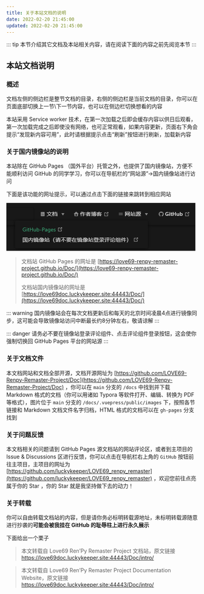 ```yaml
---
title: 关于本站文档的说明
date: 2022-02-20 21:45:00
updated: 2022-02-20 21:45:00
---
```


::: tip
本节介绍其它文档及本站相关内容，请在阅读下面的内容之前先阅览本节
:::

## 本站文档说明

### 概述

文档左侧的侧边栏是整节文档的目录，右侧的侧边栏是当前文档的目录，你可以在页面底部切换上一节\下一节内容，也可以在侧边栏切换想看的内容

本站采用 Service worker 技术，在第一次加载之后即会缓存内容以供日后观看，第一次加载完成之后即使没有网络，也可正常观看，如果内容更新，页面右下角会提示“发现新内容可用”，此时请根据提示点击“刷新”按钮进行刷新，加载新内容

### 关于国内镜像站的说明

本站除在 GitHub Pages （国外平台）托管之外，也提供了国内镜像站，方便不能顺利访问 GitHub 的同学学习，你可以在导航栏的“网站源”->国内镜像站进行访问

下面是该功能的网址提示，可以通过点击下面的链接来跳转到相应网站

![网站源切换](/images/intro/README/网站源切换.png)

>文档站 GitHub Pages 的网址是 [https://love69-renpy-remaster-project.github.io/Doc/](https://love69-renpy-remaster-project.github.io/Doc/)
>
>文档站国内镜像站的网址是 [https://love69doc.luckykeeper.site:44443/Doc/](https://love69doc.luckykeeper.site:44443/Doc/)

::: warning
国内镜像站会在每次文档更新后和每天的北京时间凌晨4点进行镜像同步，这可能会导致镜像站访问中断最长约8分钟左右，敬请谅解
:::

::: danger
请务必不要在镜像站登录评论组件、点击评论组件登录按钮，这会使你强制切换回 GitHub Pages 平台的网站源
:::

### 关于文档文件

本文档网站和文档全部开源，文档开源网址为 [https://github.com/LOVE69-Renpy-Remaster-Project/Doc](https://github.com/LOVE69-Renpy-Remaster-Project/Doc) ，你可以在 `main` 分支的 `/docs` 中找到并下载 Markdown 格式的文档（你可以用诸如 Typora 等软件打开、编辑、转换为 PDF 等格式），图片位于  `main` 分支的 `/docs/.vuepress/public/images` 下，按照各节链接和 Markdown 文档文件名字归档，HTML 格式的文档可以在 `gh-pages` 分支找到

### 关于问题反馈

本文档相关的问题请到 GitHub Pages 源文档站的网站评论区，或者到主项目的 Issue & Discussions 区进行反馈，你可以点击在导航栏右上角的 `GitHub` 按钮前往主项目，主项目的网址为 [https://github.com/luckykeeper/LOVE69_renpy_remaster](https://github.com/luckykeeper/LOVE69_renpy_remaster) ，欢迎您前往点亮属于你的 Star ，你的 Star 就是我坚持做下去的动力！

### 关于转载

你可以自由转载文档站的内容，但是请你务必标明转载源地址，未标明转载源随意进行抄袭的**可能会被我挂在 GitHub 的耻辱柱上进行永久展示**

下面给出一个栗子

> 本文转载自 Love69 Ren’Py Remaster Project 文档站，原文链接 https://love69doc.luckykeeper.site:44443/Doc/intro/

>本文转载自 Love69 Ren’Py Remaster Project Documentation Website，原文链接 https://love69doc.luckykeeper.site:44443/Doc/intro/

